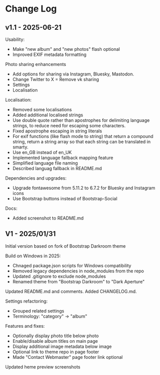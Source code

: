 # Change Log

## v1.1 - 2025-06-21

Usability:
- Make "new album" and "new photos" flash optional
- Improved EXIF metadata formatting

Photo sharing enhancements
- Add options for sharing via Instagram, Bluesky, Mastodon.
- Change Twitter to X
= Remove vk sharing
- Settings
- Localisation

Localisation:
- Removed some localisations
- Added additional localised strings
- Use double quote rather than apostrophes for delimiting language strings, to reduce need for escaping some characters.
- Fixed apostrophe escaping in string literals
- For exif functions (like flash mode to string) that return a compound string, return a string array so that each string can be translated in smarty.
- Use en_GB instead of en_UK
- Implemented language fallback mapping feature
- Simplified language file naming
- Described languag fallback in README.md

Dependencies and upgrades:
- Upgrade fontawesome from 5.11.2 to 6.7.2 for Bluesky and Instagram icons
- Use Bootstrap buttons instead of Bootstrap-Social

Docs:
- Added screenshot to README.md


## V1 - 2025/01/31

Initial version based on fork of Bootstrap Darkroom theme

Build on Windows in 2025:
- Chnaged package.json scripts for Windows compatibility
- Removed legacy dependencies in node_modules from the repo
- Updated .gitignore to exclude node_modules
- Renamed theme from "Bootstrap Darkroom" to "Dark Aperture"

Updated README.md and comments. Added CHANGELOG.md.

Settings refactoring:
- Grouped related settings
- Terminology: "category" -> "album"

Features and fixes:
- Optionally display photo title below photo
- Enable/disable album titles on main page
- Display additional image metadata below image
- Optional link to theme repo in page footer
- Made "Contact Webmaster" page footer link optional

Updated heme preview screenshots

